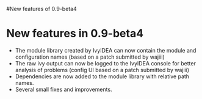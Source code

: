 #New features of 0.9-beta4

# New features in 0.9-beta4 #
  * The module library created by IvyIDEA can now contain the module and configuration names (based on a patch submitted by wajiii)
  * The raw ivy output can now be logged to the IvyIDEA console for better analysis of problems (config UI based on a patch submitted by wajiii)
  * Dependencies are now added to the module library with relative path names.
  * Several small fixes and improvements.